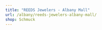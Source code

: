 ```yaml
---
title: "REEDS Jewelers - Albany Mall"
url: /albany/reeds-jewelers-albany-mall/
shop: Schmuck
---
```

